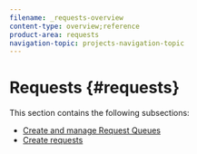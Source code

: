 ```yaml
---
filename: _requests-overview
content-type: overview;reference
product-area: requests
navigation-topic: projects-navigation-topic
---
```




# Requests {#requests}

This section contains the following subsections:



* [Create and manage Request Queues](_create-manage-request-queues.md) 
* [Create requests](_create-requests.md) 


